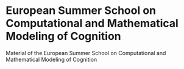 # European Summer School on Computational and Mathematical Modeling of Cognition
Material of the European Summer School on Computational and Mathematical Modeling of Cognition

